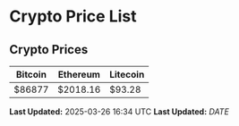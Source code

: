 # Crypto Price List

## Crypto Prices
| Bitcoin | Ethereum | Litecoin |
| ------- | -------- | -------- |
| $86877 | $2018.16 | $93.28 |
**Last Updated:** 2025-03-26 16:34 UTC
**Last Updated:** $DATE$
